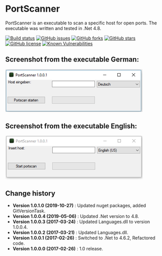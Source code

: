 PortScanner
====================================

PortScanner is an executable to scan a specific host for open ports.
The executable was written and tested in .Net 4.8.

[![Build status](https://ci.appveyor.com/api/projects/status/ta4s12frig120rbo?svg=true)](https://ci.appveyor.com/project/SeppPenner/portscanner)
[![GitHub issues](https://img.shields.io/github/issues/SeppPenner/PortScanner.svg)](https://github.com/SeppPenner/PortScanner/issues)
[![GitHub forks](https://img.shields.io/github/forks/SeppPenner/PortScanner.svg)](https://github.com/SeppPenner/PortScanner/network)
[![GitHub stars](https://img.shields.io/github/stars/SeppPenner/PortScanner.svg)](https://github.com/SeppPenner/PortScanner/stargazers)
[![GitHub license](https://img.shields.io/badge/license-AGPL-blue.svg)](https://raw.githubusercontent.com/SeppPenner/PortScanner/master/License.txt)
[![Known Vulnerabilities](https://snyk.io/test/github/SeppPenner/PortScanner/badge.svg)](https://snyk.io/test/github/SeppPenner/PortScanner)

## Screenshot from the executable German:
![Screenshot from the executable German](https://github.com/SeppPenner/PortScanner/blob/master/Screenshot_DE.PNG "Screenshot from the executable German")

## Screenshot from the executable English:
![Screenshot from the executable English](https://github.com/SeppPenner/PortScanner/blob/master/Screenshot_EN.PNG "Screenshot from the executable English")

Change history
--------------

* **Version 1.0.1.0 (2019-10-27)** : Updated nuget packages, added GitVersionTask.
* **Version 1.0.0.4 (2019-05-06)** : Updated .Net version to 4.8.
* **Version 1.0.0.3 (2017-03-24)** : Updated Languages.dll to version 1.0.0.4.
* **Version 1.0.0.2 (2017-03-21)** : Updated Languages.dll.
* **Version 1.0.0.1 (2017-02-26)** : Switched to .Net to 4.6.2, Refactored code.
* **Version 1.0.0.0 (2017-02-26)** : 1.0 release.
